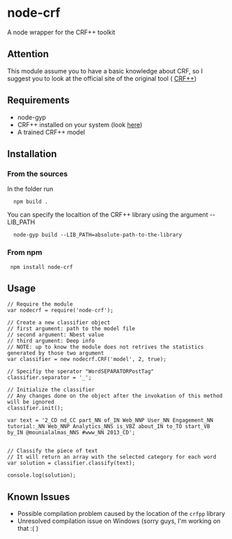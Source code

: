 node-crf
========

A node wrapper for the CRF++ toolkit

## Attention

This module assume you to have a basic knowledge about CRF, so I suggest you to look at the official site of the original tool ( [CRF++](http://crfpp.googlecode.com/svn/trunk/doc/index.html))

## Requirements

- node-gyp
- CRF++ installed on your system (look [here](http://crfpp.googlecode.com/svn/trunk/doc/index.html))
- A trained CRF++ model
 
## Installation

### From the sources

In the folder run
    
      npm build .

You can specify the localtion of the CRF++ library using the argument --LIB_PATH

      node-gyp build --LIB_PATH=absolute-path-to-the-library

### From npm

     npm install node-crf
     

## Usage

    // Require the module
    var nodecrf = require('node-crf');
    
    // Create a new classifier object
    // first argument: path to the model file
    // second argument: Nbest value
    // third argument: Deep info
    // NOTE: up to know the module does not retrives the statistics generated by those two argument
    var classifier = new nodecrf.CRF('model', 2, true);
    
    // Specifiy the sperator "WordSEPARATORPostTag"
    classifier.separator = '_';
    
    // Initialize the classifier
    // Any changes done on the object after the invokation of this method will be ignored
    classifier.init();
    
    var text = '2_CD nd_CC part_NN of_IN Web_NNP User_NN Engagement_NN tutorial:_NN Web_NNP Analytics_NNS is_VBZ about_IN to_TO start_VB by_IN @mounialalmas_NNS #www_NN 2013_CD';
    
    
    // Classify the piece of text
    // It will return an array with the selected category for each word
    var solution = classifier.classify(text);
    
    console.log(solution);
    
## Known Issues

- Possible compilation problem caused by the location of the `crfpp` library
- Unresolved compilation issue on Windows (sorry guys, I'm working on that :( )

